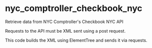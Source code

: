 # nyc_comptroller_checkbook_nyc
Retrieve data from NYC Comptroller's Checkbook NYC API

Requests to the API must be XML sent using a post request.

This code builds the XML using ElementTree and sends it via requests.
